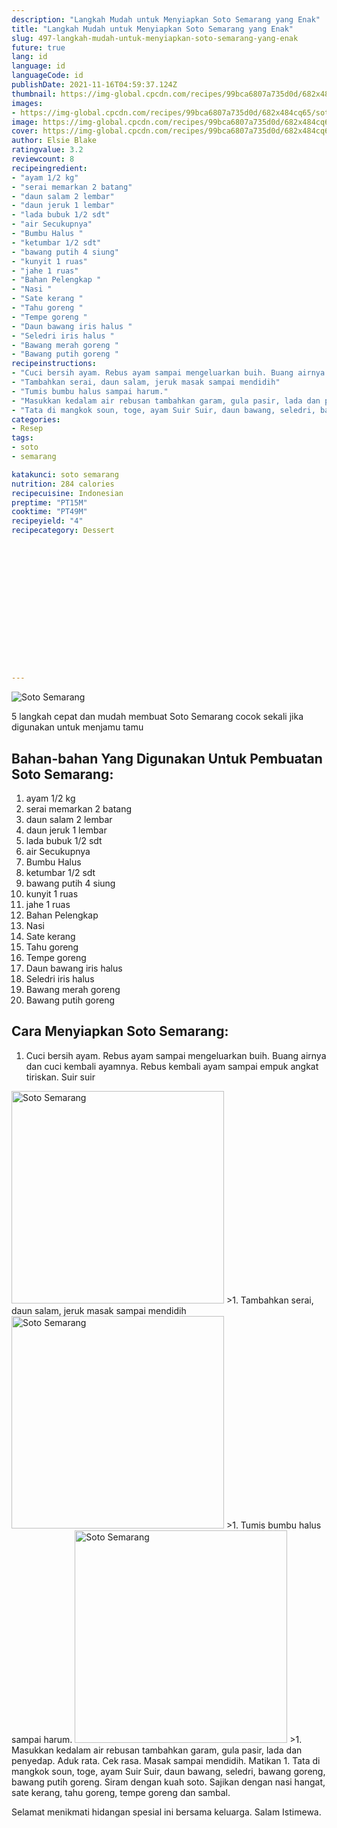 ```yaml
---
description: "Langkah Mudah untuk Menyiapkan Soto Semarang yang Enak"
title: "Langkah Mudah untuk Menyiapkan Soto Semarang yang Enak"
slug: 497-langkah-mudah-untuk-menyiapkan-soto-semarang-yang-enak
future: true
lang: id
language: id
languageCode: id
publishDate: 2021-11-16T04:59:37.124Z 
thumbnail: https://img-global.cpcdn.com/recipes/99bca6807a735d0d/682x484cq65/soto-semarang-foto-resep-utama.png
images:
- https://img-global.cpcdn.com/recipes/99bca6807a735d0d/682x484cq65/soto-semarang-foto-resep-utama.png
image: https://img-global.cpcdn.com/recipes/99bca6807a735d0d/682x484cq65/soto-semarang-foto-resep-utama.png
cover: https://img-global.cpcdn.com/recipes/99bca6807a735d0d/682x484cq65/soto-semarang-foto-resep-utama.png
author: Elsie Blake
ratingvalue: 3.2
reviewcount: 8
recipeingredient:
- "ayam 1/2 kg"
- "serai memarkan 2 batang"
- "daun salam 2 lembar"
- "daun jeruk 1 lembar"
- "lada bubuk 1/2 sdt"
- "air Secukupnya"
- "Bumbu Halus "
- "ketumbar 1/2 sdt"
- "bawang putih 4 siung"
- "kunyit 1 ruas"
- "jahe 1 ruas"
- "Bahan Pelengkap "
- "Nasi "
- "Sate kerang "
- "Tahu goreng "
- "Tempe goreng "
- "Daun bawang iris halus "
- "Seledri iris halus "
- "Bawang merah goreng "
- "Bawang putih goreng "
recipeinstructions:
- "Cuci bersih ayam. Rebus ayam sampai mengeluarkan buih. Buang airnya dan cuci kembali ayamnya. Rebus kembali ayam sampai empuk angkat tiriskan. Suir suir"
- "Tambahkan serai, daun salam, jeruk masak sampai mendidih"
- "Tumis bumbu halus sampai harum."
- "Masukkan kedalam air rebusan tambahkan garam, gula pasir, lada dan penyedap. Aduk rata. Cek rasa. Masak sampai mendidih. Matikan"
- "Tata di mangkok soun, toge, ayam Suir Suir, daun bawang, seledri, bawang goreng, bawang putih goreng. Siram dengan kuah soto. Sajikan dengan nasi hangat, sate kerang, tahu goreng, tempe goreng dan sambal."
categories:
- Resep
tags:
- soto
- semarang

katakunci: soto semarang 
nutrition: 284 calories
recipecuisine: Indonesian
preptime: "PT15M"
cooktime: "PT49M"
recipeyield: "4"
recipecategory: Dessert


     
    
    
    
    
    
    
    
    
    
    
      
    
---
```



![Soto Semarang](https://img-global.cpcdn.com/recipes/99bca6807a735d0d/682x484cq65/soto-semarang-foto-resep-utama.png)

5 langkah cepat dan mudah membuat  Soto Semarang cocok sekali jika digunakan untuk menjamu tamu

<!--inarticleads1-->

## Bahan-bahan Yang Digunakan Untuk Pembuatan Soto Semarang:

1. ayam 1/2 kg
1. serai memarkan 2 batang
1. daun salam 2 lembar
1. daun jeruk 1 lembar
1. lada bubuk 1/2 sdt
1. air Secukupnya
1. Bumbu Halus 
1. ketumbar 1/2 sdt
1. bawang putih 4 siung
1. kunyit 1 ruas
1. jahe 1 ruas
1. Bahan Pelengkap 
1. Nasi 
1. Sate kerang 
1. Tahu goreng 
1. Tempe goreng 
1. Daun bawang iris halus 
1. Seledri iris halus 
1. Bawang merah goreng 
1. Bawang putih goreng 



<!--inarticleads2-->

## Cara Menyiapkan Soto Semarang:

1. Cuci bersih ayam. Rebus ayam sampai mengeluarkan buih. Buang airnya dan cuci kembali ayamnya. Rebus kembali ayam sampai empuk angkat tiriskan. Suir suir
<img class="lazyload" data-src="https://img-global.cpcdn.com/steps/2ec54623f4f2fcfb/160x128cq70/soto-semarang-langkah-memasak-1-foto.png" alt="Soto Semarang" width="340" height="340">
>1. Tambahkan serai, daun salam, jeruk masak sampai mendidih
<img class="lazyload" data-src="https://img-global.cpcdn.com/steps/32884d01457f6cc0/160x128cq70/soto-semarang-langkah-memasak-2-foto.png" alt="Soto Semarang" width="340" height="340">
>1. Tumis bumbu halus sampai harum.
<img class="lazyload" data-src="https://img-global.cpcdn.com/steps/9d913616dfe5b678/160x128cq70/soto-semarang-langkah-memasak-3-foto.png" alt="Soto Semarang" width="340" height="340">
>1. Masukkan kedalam air rebusan tambahkan garam, gula pasir, lada dan penyedap. Aduk rata. Cek rasa. Masak sampai mendidih. Matikan
1. Tata di mangkok soun, toge, ayam Suir Suir, daun bawang, seledri, bawang goreng, bawang putih goreng. Siram dengan kuah soto. Sajikan dengan nasi hangat, sate kerang, tahu goreng, tempe goreng dan sambal.




Selamat menikmati hidangan spesial ini bersama keluarga. Salam Istimewa.
